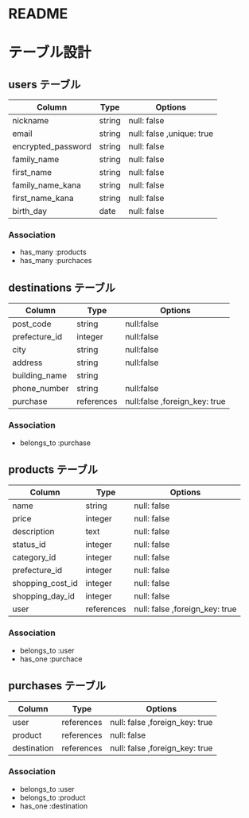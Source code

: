 # README

# テーブル設計

## users テーブル

| Column             | Type   | Options                   |
| ------------------ | ------ | ------------------------- |
| nickname           | string | null: false               |
| email              | string | null: false ,unique: true |
| encrypted_password | string | null: false               |
| family_name        | string | null: false               |
| first_name         | string | null: false               |
| family_name_kana   | string | null: false               |
| first_name_kana    | string | null: false               |  
| birth_day          | date   | null: false               |

### Association
- has_many :products
- has_many :purchaces

## destinations テーブル

| Column             | Type      |Options                        |
| -------------------| --------- | ----------------------------- |
| post_code          | string    | null:false                    |
| prefecture_id      | integer   | null:false                    |
| city               | string    | null:false                    |
| address            | string    | null:false                    |
| building_name      | string    |                               |
| phone_number       | string    | null:false                    |
| purchase           | references| null:false ,foreign_key: true |

### Association
- belongs_to :purchase

## products テーブル

| Column             | Type     |Options                          |
| -------------------| --------- | ------------------------------ |
| name               | string    | null: false                    |
| price              | integer   | null: false                    |
| description        | text      | null: false                    |
| status_id          | integer   | null: false                    |
| category_id        | integer   | null: false                    |
| prefecture_id      | integer   | null: false                    |
| shopping_cost_id   | integer   | null: false                    |
| shopping_day_id    | integer   | null: false                    |
| user               | references| null: false ,foreign_key: true |

### Association
- belongs_to :user
- has_one    :purchace

## purchases テーブル
| Column             | Type      | Options                        |
| -------------------| --------- | ------------------------------ |
| user               | references| null: false ,foreign_key: true |
| product            | references| null: false                    |
| destination        | references| null: false ,foreign_key: true |

### Association
- belongs_to :user
- belongs_to :product
- has_one :destination